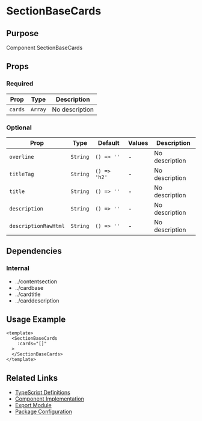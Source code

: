 # SectionBaseCards

## Purpose

Component SectionBaseCards

## Props

### Required
| Prop | Type | Description |
|------|------|-------------|
| `cards` | `Array` | No description |

### Optional
| Prop | Type | Default | Values | Description |
|------|------|---------|--------|-------------|
| `overline` | `String` | `() => ''` | - | No description |
| `titleTag` | `String` | `() => 'h2'` | - | No description |
| `title` | `String` | `() => ''` | - | No description |
| `description` | `String` | `() => ''` | - | No description |
| `descriptionRawHtml` | `String` | `() => ''` | - | No description |

## Dependencies

### Internal
- ../contentsection
- ../cardbase
- ../cardtitle
- ../carddescription

## Usage Example

```vue
<template>
  <SectionBaseCards
    :cards="[]"
  >
  </SectionBaseCards>
</template>
```

## Related Links

- [TypeScript Definitions](./SectionBaseCards.d.ts)
- [Component Implementation](./SectionBaseCards.vue)
- [Export Module](./sectionbasecards.js)
- [Package Configuration](./package.json)
